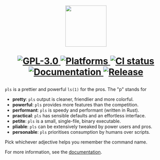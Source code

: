 <h1 align="center">
  <img height="128px" src="https://raw.githubusercontent.com/pls-rs/pls/main/readme_assets/pls.svg"/>

  <p align="center">
    <a href="https://github.com/pls-rs/pls/blob/main/LICENSE">
      <img src="https://img.shields.io/github/license/pls-rs/pls?logo=gnu" alt="GPL-3.0"/>
    </a>
    <a href="https://pypi.org/project/pls/">
      <img src="https://img.shields.io/badge/platforms-macOS,_Linux-blue" alt="Platforms"/>
    </a>
    <a href="https://github.com/pls-rs/pls/actions/workflows/ci.yml">
      <img src="https://github.com/pls-rs/pls/actions/workflows/ci.yml/badge.svg" alt="CI status"/>
    </a>
    <a href="https://pls.cli.rs/">
      <img src="https://img.shields.io/badge/docs-pls.cli.rs-blue" alt="Documentation"/>
    </a>
    <a href="https://pls.cli.rs/guides/get_started">
      <img src="https://img.shields.io/github/v/tag/pls-rs/pls?label=rel" alt="Release" />
    </a>
  </p>
</h1>

`pls` is a prettier and powerful `ls(1)` for the pros. The "p" stands for

- **pretty**: `pls` output is cleaner, friendlier and more colorful.
- **powerful**: `pls` provides more features than the competition.
- **performant**: `pls` is speedy and performant (written in Rust).
- **practical**: `pls` has sensible defaults and an effortless interface.
- **petite**: `pls` is a small, single-file, binary executable.
- **pliable**: `pls` can be extensively tweaked by power users and pros.
- **personable**: `pls` prioritises consumption by humans over scripts.

Pick whichever adjective helps you remember the command name.

For more information, see the [documentation](https://pls.cli.rs/).
